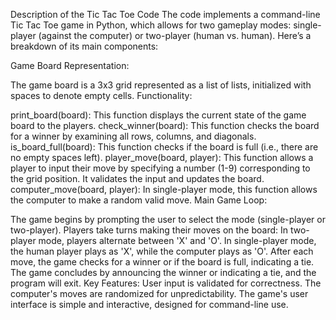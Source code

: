 Description of the Tic Tac Toe Code
The code implements a command-line Tic Tac Toe game in Python, which allows for two gameplay modes: single-player (against the computer) or two-player (human vs. human). Here’s a breakdown of its main components:

Game Board Representation:

The game board is a 3x3 grid represented as a list of lists, initialized with spaces to denote empty cells.
Functionality:

print_board(board): This function displays the current state of the game board to the players.
check_winner(board): This function checks the board for a winner by examining all rows, columns, and diagonals.
is_board_full(board): This function checks if the board is full (i.e., there are no empty spaces left).
player_move(board, player): This function allows a player to input their move by specifying a number (1-9) corresponding to the grid position. It validates the input and updates the board.
computer_move(board, player): In single-player mode, this function allows the computer to make a random valid move.
Main Game Loop:

The game begins by prompting the user to select the mode (single-player or two-player).
Players take turns making their moves on the board:
In two-player mode, players alternate between 'X' and 'O'.
In single-player mode, the human player plays as 'X', while the computer plays as 'O'.
After each move, the game checks for a winner or if the board is full, indicating a tie.
The game concludes by announcing the winner or indicating a tie, and the program will exit.
Key Features:
User input is validated for correctness.
The computer's moves are randomized for unpredictability.
The game's user interface is simple and interactive, designed for command-line use.

